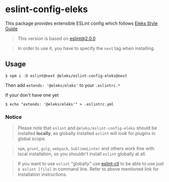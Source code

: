 eslint-config-eleks
===================

This package provides extensible ESLint config which follows [Eleks Style Guide](https://github.com/eleks-front-end/js-styleguide)

> This version is based on eslint@2.0.0

> In order to use it, you have to specify the `next` tag when installing.


## Usage

    $ npm i -D eslint@next @eleks/eslint-config-eleks@next

Then add ```extends: '@eleks/eleks'``` to your ```.eslintrc.*```

If your don't have one yet

    $ echo "extends: '@eleks/eleks'" > .eslintrc.yml

### Notice

> Please note that ```eslint``` and ```@eleks/eslint-config-eleks``` should be installed **locally**, as globally installed ```eslint``` will look for plugins in global scope.

> `npm`, `grunt`, `gulp`, `webpack`, `SublimeLinter` and others work fine with local installation, so you shouldn't install ```eslint``` globally at all.

> If you want to use ```eslint``` "globally" use [eslint-cli](https://www.npmjs.com/package/eslint-cli) to be able to use just ```$ eslint [file]``` in command line. Refer to above mentioned link for installation instructions.

